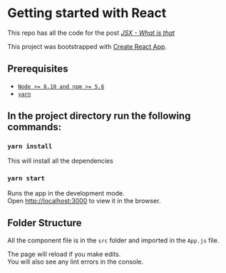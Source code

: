 # Getting started with React

This repo has all the code for the post *[JSX - What is that](https://dsouzaalf.red/blog/react/getting-started-with-react/)*

This project was bootstrapped with [Create React App](https://github.com/facebook/create-react-app).

## Prerequisites

- [`Node >= 8.10 and npm >= 5.6`](https://nodejs.org/en/)
- [`yarn`](https://www.npmjs.com/package/yarn)

## In the project directory run the following commands:

### `yarn install`

This will install all the dependencies

### `yarn start`

Runs the app in the development mode.<br />
Open [http://localhost:3000](http://localhost:3000) to view it in the browser.

## Folder Structure

All the component file is in the `src` folder and imported in the `App.js` file.

The page will reload if you make edits.<br />
You will also see any lint errors in the console.

